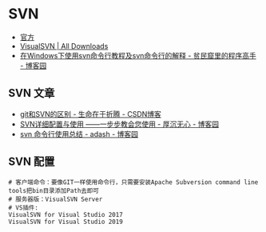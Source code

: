 # SVN

- [官方](https://www.visualsvn.com)
- [VisualSVN | All Downloads](https://www.visualsvn.com/downloads/)
- [在Windows下使用svn命令行教程及svn命令行的解释 - 贫民窟里的程序高手 - 博客园](https://www.cnblogs.com/wpcnblog/p/8961051.html)

## SVN 文章

- [git和SVN的区别 - 生命在于折腾 - CSDN博客](https://blog.csdn.net/bruce_6/article/details/38299677)
- [SVN详细配置与使用 ——一步步教会您使用 - 厚沉无心 - 博客园](https://www.cnblogs.com/sjj815/articles/5611266.html)
- [svn 命令行使用总结 - adash - 博客园](https://www.cnblogs.com/136asdxxl/p/7410947.html)

## SVN 配置

```shell
# 客户端命令：要像GIT一样使用命令行，只需要安装Apache Subversion command line tools把bin目录添加Path去即可
# 服务器版：VisualSVN Server
# VS插件:
VisualSVN for Visual Studio 2017
VisualSVN for Visual Studio 2019

```